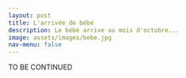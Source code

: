 ```yaml
---
layout: post
title: L'arrivée de bébé
description: Le bébé arrive au mois d'octobre...
image: assets/images/bebe.jpg
nav-menu: false
---
```


TO BE CONTINUED
